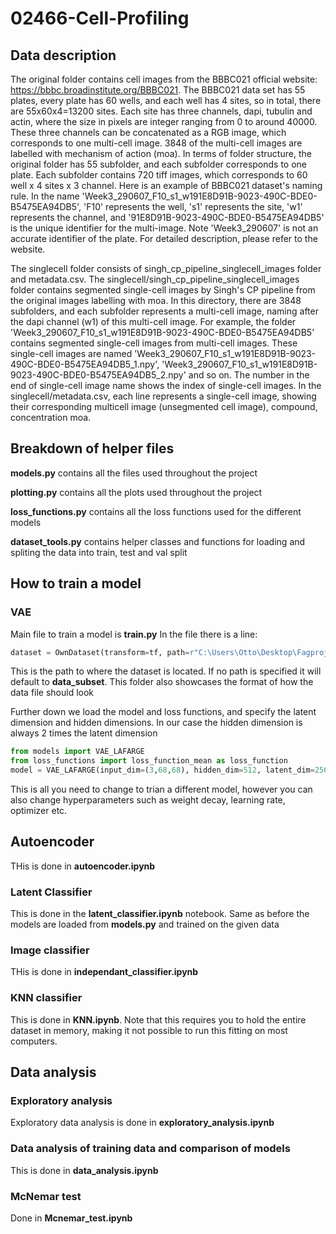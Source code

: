 # 02466-Cell-Profiling



## Data description

The original folder contains cell images from the BBBC021 official website: https://bbbc.broadinstitute.org/BBBC021. The BBBC021 data set has 55 plates, every plate has 60 wells, and each well has 4 sites, so in total, there are 55x60x4=13200 sites. Each site has three channels, dapi, tubulin and actin, where the size in pixels are integer ranging from 0 to around 40000. These three channels can be concatenated as a RGB image, which corresponds to one multi-cell image. 3848 of the multi-cell images are labelled with mechanism of action (moa). In terms of folder structure, the original folder has 55 subfolder, and each subfolder corresponds to one plate. Each subfolder contains 720 tiff images, which corresponds to 60 well x 4 sites x 3 channel. Here is an example of BBBC021 dataset's naming rule. In the name 'Week3_290607_F10_s1_w191E8D91B-9023-490C-BDE0-B5475EA94DB5', 'F10' represents the well, 's1' represents the site, 'w1' represents the channel, and '91E8D91B-9023-490C-BDE0-B5475EA94DB5' is the unique identifier for the multi-image. Note 'Week3_290607' is not an accurate identifier of the plate. For detailed description, please refer to the website.

The singlecell folder consists of singh_cp_pipeline_singlecell_images folder and metadata.csv. The singlecell/singh_cp_pipeline_singlecell_images folder contains segmented single-cell images by Singh's CP pipeline from the original images labelling with moa. In this directory, there are 3848 subfolders, and each subfolder represents a multi-cell image, naming after the dapi channel (w1) of this multi-cell image. For example, the folder 'Week3_290607_F10_s1_w191E8D91B-9023-490C-BDE0-B5475EA94DB5' contains segmented single-cell images from multi-cell images. These single-cell images are named 'Week3_290607_F10_s1_w191E8D91B-9023-490C-BDE0-B5475EA94DB5_1.npy', 'Week3_290607_F10_s1_w191E8D91B-9023-490C-BDE0-B5475EA94DB5_2.npy' and so on. The number in the end of single-cell image name shows the index of single-cell images. In the singlecell/metadata.csv, each line represents a single-cell image, showing their corresponding multicell image (unsegmented cell image), compound, concentration moa. 

## Breakdown of helper files

**models.py** contains all the files used throughout the project

**plotting.py** contains all the plots used throughout the project

**loss_functions.py** contains all the loss functions used for the different models

**dataset_tools.py** contains helper classes and functions for loading and spliting the data into train, test and val split

## How to train a model
### VAE
Main file to train a model is **train.py** In the file there is a line:
```python
dataset = OwnDataset(transform=tf, path=r"C:\Users\Otto\Desktop\Fagprojekt_data\labelled_data")
```
This is the path to where the dataset is located. If no path is specified it will default to **data_subset**. This folder also showcases the format of how the data file should look

Further down we load the model and loss functions, and specify the latent dimension and hidden dimensions. In our case the hidden dimension is always 2 times the latent dimension
```python
from models import VAE_LAFARGE
from loss_functions import loss_function_mean as loss_function
model = VAE_LAFARGE(input_dim=(3,68,68), hidden_dim=512, latent_dim=256)
```

This is all you need to change to trian a different model, however you can also change hyperparameters such as weight decay, learning rate, optimizer etc.

## Autoencoder
THis is done in **autoencoder.ipynb**

### Latent Classifier
This is done in the **latent_classifier.ipynb** notebook. Same as before the models are loaded from **models.py** and trained on the given data

### Image classifier
THis is done in **independant_classifier.ipynb**

### KNN classifier
This is done in **KNN.ipynb**. Note that this requires you to hold the entire dataset in memory, making it not possible to run this fitting on most computers.

## Data analysis

### Exploratory analysis
Exploratory data analysis is done in **exploratory_analysis.ipynb**

### Data analysis of training data and comparison of models
This is done in **data_analysis.ipynb**

### McNemar test
Done in **Mcnemar_test.ipynb**


